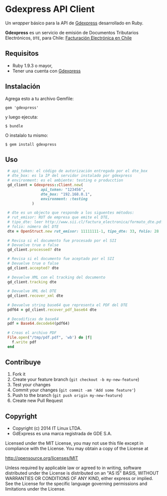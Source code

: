 # Gdexpress API Client

Un _wrapper_ básico para la API de [Gdexpress](http://gdexpress.cl/) desarrollado en Ruby.

**Gdexpress** es un servicio de emisión de Documentos Tributarios Electrónicos, ```DTE```, para Chile: [Facturación Electrónica en Chile](https://palena.sii.cl/dte/menu.html)


## Requisitos

* Ruby 1.9.3 o mayor,
* Tener una cuenta con [Gdexpress](http://gdexpress.cl/)

## Instalación

Agrega esto a tu archivo Gemfile:

    gem 'gdexpress'

y luego ejecuta:

    $ bundle

O instalalo tu mismo:

    $ gem install gdexpress

## Uso

```ruby
 # api_token: el código de autorización entregado por el dte_box
 # dte_box: es la IP del servidor instalado por gdexpress
 # environment: es el ambiente: testing o producction
 gd_client = Gdexpress::Client.new( 
				api_token: "123456",
				dte_box: "192.168.0.1",
				environment: :testing
			)
			
 # dte es un objecto que responde a los siguentes métodos:
 # rut_emisor: RUT de empresa que emite el DTE,
 # tipo_dte: leer http://www.sii.cl/factura_electronica/formato_dte.pdf
 # folio: número del DTE
 dte = OpenStruct.new rut_emisor: 11111111-1, tipo_dte: 33, folio: 28
 
 # Revisa si el documento fue procesado por el SII
 # Devuelve true o false
 gd_client.processed? dte

 # Revisa si el documento fue aceptado por el SII
 # Devuelve true o false
 gd_client.accepted? dte
 
 # Devuelve XML con el tracking del documento
 gd_client.tracking dte
 
 # Devuelve XML del DTE
 gd_client.recover_xml dte
 
 # Devuelve string base64 que representa el PDF del DTE
 pdf64 = gd_client.recover_pdf_base64 dte
 
 # Decodificas de base64
 pdf = Base64.decode64(pdf64)
 
 # Creas el archivo PDF
 File.open("/tmp/pdf.pdf", 'wb') do |f|
   f.write pdf
 end

```


## Contribuye

1. Fork it
2. Create your feature branch (`git checkout -b my-new-feature`)
3. Test your changes
4. Commit your changes (`git commit -am 'Add some feature'`)
5. Push to the branch (`git push origin my-new-feature`)
6. Create new Pull Request

## Copyright
* Copyright (c) 2014 IT Linux LTDA.
* GdExpress es una marca registrada de GDE S.A.

Licensed under the MIT License, you may not use this file except in compliance with the License. You may obtain a copy of the License at

http://opensource.org/licenses/MIT

Unless required by applicable law or agreed to in writing, software distributed under the License is distributed on an "AS IS" BASIS, WITHOUT WARRANTIES OR CONDITIONS OF ANY KIND, either express or implied. See the License for the specific language governing permissions and limitations under the License.

